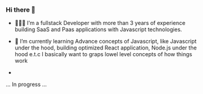 ### Hi there 👋

<!--
**Peteryar/Peteryar** is a ✨ _special_ ✨ repository because its `README.md` (this file) appears on your GitHub profile.
-->

- 🧑🏾‍💻 I’m a fullstack Developer with more than 3 years of experience building SaaS and Paas applications with Javascript technologies.

- 🌱 I’m currently learning Advance concepts of Javascript, like Javascript under the hood, building optimized React application, Node.js under the hood e.t.c I basically want to graps lowel level concepts of how things work
- 
... In progress ...
